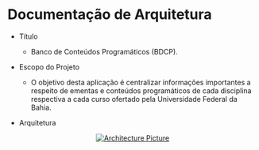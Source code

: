 # Documentação de Arquitetura

- Título
  - Banco de Conteúdos Programáticos (BDCP).

- Escopo do Projeto
  - O objetivo desta aplicação é centralizar informações importantes a respeito de ementas e conteúdos programáticos de cada disciplina respectiva a cada curso ofertado pela Universidade Federal da Bahia.

- Arquitetura

<div align="center">
  <a href="https://www.figma.com/file/R6EWBTKYPKPhUBhX8DP3G3/Archteture-MATE85?node-id=0%3A1">
      <img src="https://user-images.githubusercontent.com/62779767/158681324-44a48ea3-e746-410a-8b08-07cc60fa25f4.png" alt="Architecture Picture"/>
  </a>
</div>
